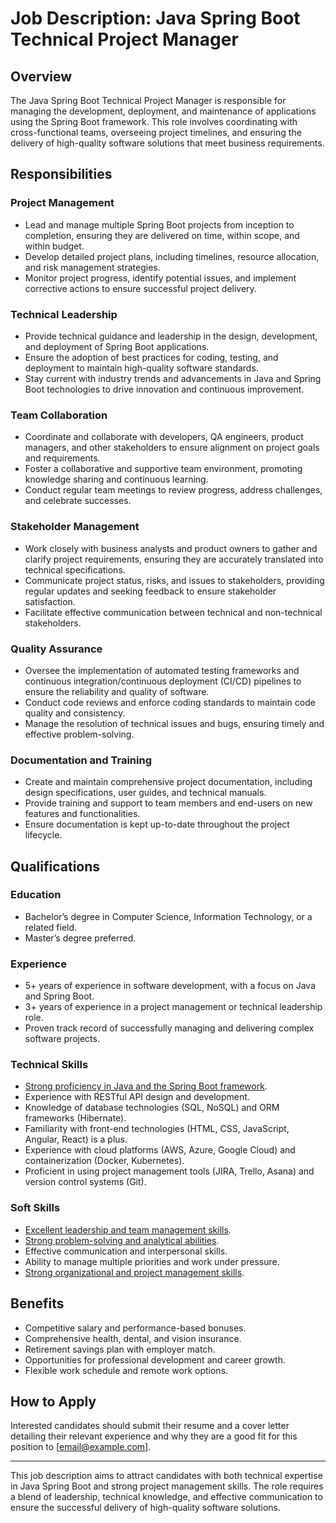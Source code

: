 # Job Description: Java Spring Boot Technical Project Manager

## Overview

The Java Spring Boot Technical Project Manager is responsible for managing the development, deployment, and maintenance of applications using the Spring Boot framework. This role involves coordinating with cross-functional teams, overseeing project timelines, and ensuring the delivery of high-quality software solutions that meet business requirements.

## Responsibilities

### Project Management
- Lead and manage multiple Spring Boot projects from inception to completion, ensuring they are delivered on time, within scope, and within budget.
- Develop detailed project plans, including timelines, resource allocation, and risk management strategies.
- Monitor project progress, identify potential issues, and implement corrective actions to ensure successful project delivery.

### Technical Leadership
- Provide technical guidance and leadership in the design, development, and deployment of Spring Boot applications.
- Ensure the adoption of best practices for coding, testing, and deployment to maintain high-quality software standards.
- Stay current with industry trends and advancements in Java and Spring Boot technologies to drive innovation and continuous improvement.

### Team Collaboration
- Coordinate and collaborate with developers, QA engineers, product managers, and other stakeholders to ensure alignment on project goals and requirements.
- Foster a collaborative and supportive team environment, promoting knowledge sharing and continuous learning.
- Conduct regular team meetings to review progress, address challenges, and celebrate successes.

### Stakeholder Management
- Work closely with business analysts and product owners to gather and clarify project requirements, ensuring they are accurately translated into technical specifications.
- Communicate project status, risks, and issues to stakeholders, providing regular updates and seeking feedback to ensure stakeholder satisfaction.
- Facilitate effective communication between technical and non-technical stakeholders.

### Quality Assurance
- Oversee the implementation of automated testing frameworks and continuous integration/continuous deployment (CI/CD) pipelines to ensure the reliability and quality of software.
- Conduct code reviews and enforce coding standards to maintain code quality and consistency.
- Manage the resolution of technical issues and bugs, ensuring timely and effective problem-solving.

### Documentation and Training
- Create and maintain comprehensive project documentation, including design specifications, user guides, and technical manuals.
- Provide training and support to team members and end-users on new features and functionalities.
- Ensure documentation is kept up-to-date throughout the project lifecycle.

## Qualifications

### Education
- Bachelor’s degree in Computer Science, Information Technology, or a related field.
- Master’s degree preferred.

### Experience
- 5+ years of experience in software development, with a focus on Java and Spring Boot.
- 3+ years of experience in a project management or technical leadership role.
- Proven track record of successfully managing and delivering complex software projects.

### Technical Skills
- [Strong proficiency in Java and the Spring Boot framework](Strongly-proficient-in-Java-and-Spring-Boot-framework.md).
- Experience with RESTful API design and development.
- Knowledge of database technologies (SQL, NoSQL) and ORM frameworks (Hibernate).
- Familiarity with front-end technologies (HTML, CSS, JavaScript, Angular, React) is a plus.
- Experience with cloud platforms (AWS, Azure, Google Cloud) and containerization (Docker, Kubernetes).
- Proficient in using project management tools (JIRA, Trello, Asana) and version control systems (Git).

### Soft Skills
- [Excellent leadership and team management skills](Excellent-leadership-and-team-management-skills.md).
- [Strong problem-solving and analytical abilities](strong-problem-solving-and-analytical-abilities.md).
- Effective communication and interpersonal skills.
- Ability to manage multiple priorities and work under pressure.
- [Strong organizational and project management skills](organizational-and-project-management-skills.md).

## Benefits
- Competitive salary and performance-based bonuses.
- Comprehensive health, dental, and vision insurance.
- Retirement savings plan with employer match.
- Opportunities for professional development and career growth.
- Flexible work schedule and remote work options.

## How to Apply
Interested candidates should submit their resume and a cover letter detailing their relevant experience and why they are a good fit for this position to [email@example.com].

---

This job description aims to attract candidates with both technical expertise in Java Spring Boot and strong project management skills. The role requires a blend of leadership, technical knowledge, and effective communication to ensure the successful delivery of high-quality software solutions.
